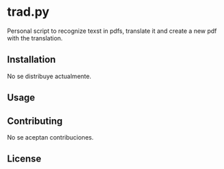 # **trad.py**

Personal script to recognize texst in pdfs, translate it and create a new pdf with the translation.

## Installation

No se distribuye actualmente.

<!-- Use the package manager [pip](https://pip.pypa.io/en/stable/) to install foobar. -->
<!---->
<!-- ```bash -->
<!-- pip install foobar -->
<!-- ``` -->
<!---->

## Usage

## Contributing

No se aceptan contribuciones.

## License

